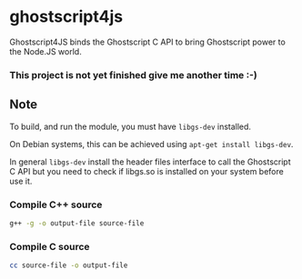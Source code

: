 # ghostscript4js
Ghostscript4JS binds the Ghostscript C API to bring Ghostscript power to the Node.JS world.

### This project is not yet finished give me another time :-)

## Note

To build, and run the module, you must have ``libgs-dev`` installed.

On Debian systems, this can be achieved using ``apt-get install libgs-dev``.

In general ``libgs-dev`` install the header files interface to call the Ghostscript C API but you need to check if libgs.so is installed on your system before use it.

### Compile C++ source

```bash
g++ -g -o output-file source-file
```
### Compile C source

```bash
cc source-file -o output-file
```
